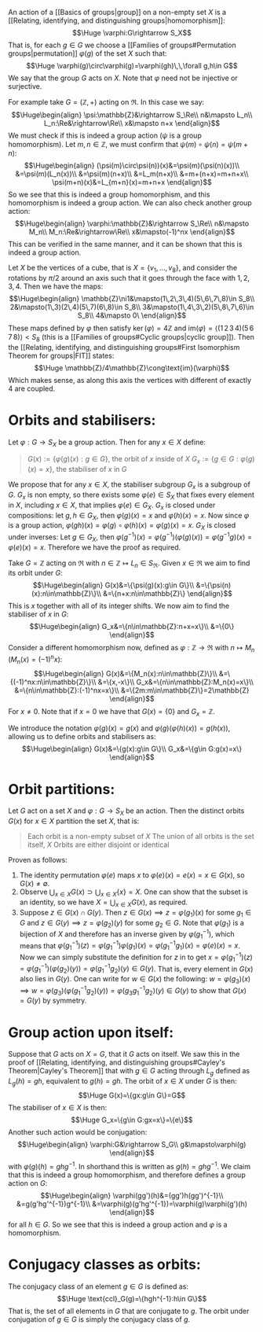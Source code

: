 An action of a [[Basics of groups|group]] on a non-empty set $X$ is a [[Relating, identifying, and distinguishing groups|homomorphism]]:$$\Huge \varphi:G\rightarrow S_X$$That is, for each $g\in G$ we choose a [[Families of groups#Permutation groups|permutation]] $\varphi(g)$ of the set $X$ such that:$$\Huge \varphi(g)\circ\varphi(g)=\varphi(gh)\,\,\forall g,h\in G$$We say that the group $G$ acts on $X$. Note that $\varphi$ need not be injective or surjective.

For example take $G=(\mathbb{Z},+)$ acting on $\Re$. In this case we say:$$\Huge\begin{align}
\psi:\mathbb{Z}&\rightarrow S_\Re\\
n&\mapsto L_n\\
L_n:\Re&\rightarrow\Re\\
x&\mapsto n+x
\end{align}$$We must check if this is indeed a group action ($\psi$ is a group homomorphism). Let $m,n\in\mathbb{Z}$, we must confirm that $\psi(m)\circ\psi(n)=\psi(m+n)$:$$\Huge\begin{align}
(\psi(m)\circ\psi(n))(x)&=\psi(m)(\psi(n)(x))\\
&=\psi(m)(L_n(x))\\
&=\psi(m)(n+x)\\
&=L_m(n+x)\\
&=m+(n+x)=m+n+x\\
\psi(m+n)(x)&=L_{m+n}(x)=m+n+x
\end{align}$$So we see that this is indeed a group homomorphism, and this homomorphism is indeed a group action. We can also check another group action:$$\Huge\begin{align}
\varphi:\mathbb{Z}&\rightarrow S_\Re\\
n&\mapsto M_n\\
M_n:\Re&\rightarrow\Re\\
x&\mapsto(-1)^nx
\end{align}$$This can be verified in the same manner, and it can be shown that this is indeed a group action.

Let $X$ be the vertices of a cube, that is $X=\{v_1,\dots,v_8\}$, and consider the rotations by $\pi/2$ around an axis such that it goes through the face with $1,2,3,4$. Then we have the maps:$$\Huge\begin{align}
\mathbb{Z}\ni1&\mapsto(1\,2\,3\,4)(5\,6\,7\,8)\in S_8\\
2&\mapsto(1\,3)(2\,4)(5\,7)(6\,8)\in S_8\\
3&\mapsto(1\,4\,3\,2)(5\,8\,7\,6)\in S_8\\
4&\mapsto 0\
\end{align}$$These maps defined by $\varphi$ then satisfy $\ker(\varphi)=4\mathbb{Z}$ and $\text{im}(\varphi)=\langle (1\,2\,3\,4)(5\,6\,7\,8)\rangle<S_8$ (this is a [[Families of groups#Cyclic groups|cyclic group]]). Then the [[Relating, identifying, and distinguishing groups#First Isomorphism Theorem for groups|FIT]] states:$$\Huge \mathbb{Z}/4\mathbb{Z}\cong\text{im}(\varphi)$$Which makes sense, as along this axis the vertices with different of exactly $4$ are coupled.

# Orbits and stabilisers:

Let $\varphi:G\rightarrow S_X$ be a group action. Then for any $x\in X$ define:
> $G(x):=\{\varphi(g)(x):g\in G\}$, the orbit of $x$ inside of $X$
> $G_x:=\{g\in G:\varphi(g)(x)=x\}$, the stabiliser of $x$ in $G$

We propose that for any $x\in X$, the stabiliser subgroup $G_x$ is a subgroup of $G$. $G_x$ is non empty, so there exists some $\varphi(e)\in S_X$ that fixes every element in $X$, including $x\in X$, that implies $\varphi(e)\in G_X$. $G_x$ is closed under compositions: let $g,h\in G_X$, then $\varphi(g)(x)=x$ and $\varphi(h)(x)=x$. Now since $\varphi$ is a group action, $\varphi(gh)(x)=\varphi(g)\circ\varphi(h)(x)=\varphi(g)(x)=x$. $G_X$ is closed under inverses: Let $g\in G_X$, then $\varphi(g^{-1})(x)=\varphi(g^{-1})(\varphi(g)(x))=\varphi(g^{-1}g)(x)=\varphi(e)(x)=x$. Therefore we have the proof as required.

Take $G=\mathbb{Z}$ acting on $\Re$ with $n\in\mathbb{Z}\mapsto L_n\in S_\Re$. Given $x\in\Re$ we aim to find its orbit under $G$:$$\Huge\begin{align}
G(x)&=\{\psi(g)(x):g\in G\}\\
&=\{\psi(n)(x):n\in\mathbb{Z}\}\\
&=\{n+x:n\in\mathbb{Z}\}
\end{align}$$This is $x$ together with all of its integer shifts. We now aim to find the stabiliser of $x$ in $G$:$$\Huge\begin{align}
G_x&=\{n\in\mathbb{Z}:n+x=x\}\\
&=\{0\}
\end{align}$$Consider a different homomorphism now, defined as $\varphi:\mathbb{Z}\rightarrow\Re$ with $n\mapsto M_n$ ($M_n(x)=(-1)^nx$):$$\Huge\begin{align}
G(x)&=\{M_n(x):n\in\mathbb{Z}\}\\
&=\{(-1)^nx:n\in\mathbb{Z}\}\\
&=\{x,-x\}\\
G_x&=\{n\in\mathbb{Z}:M_n(x)=x\}\\
&=\{n\in\mathbb{Z}:(-1)^nx=x\}\\
&=\{2m:m\in\mathbb{Z}\}=2\mathbb{Z}
\end{align}$$For $x\neq0$. Note that if $x=0$ we have that $G(x)=\{0\}$ and $G_x=\mathbb{Z}$.

We introduce the notation $\varphi(g)(x)=g(x)$ and $\varphi(g)(\varphi(h)(x))=g(h(x))$, allowing us to define orbits and stabilisers as:$$\Huge\begin{align}
G(x)&=\{g(x):g\in G\}\\
G_x&=\{g\in G:g(x)=x\}
\end{align}$$
# Orbit partitions:

Let $G$ act on a set $X$ and $\varphi:G\rightarrow S_X$ be an action. Then the distinct orbits $G(x)$ for $x\in X$ partition the set $X$, that is:
> Each orbit is a non-empty subset of $X$
> The union of all orbits is the set itself, $X$
> Orbits are either disjoint or identical

Proven as follows:
1. The identity permutation $\varphi(e)$ maps $x$ to $\varphi(e)(x)=e(x)=x\in G(x)$, so $G(x)\neq\emptyset$.
2. Observe $\bigcup_{x\in X}G(x)\supset\bigcup_{x\in X}\{x\}=X$. One can show that the subset is an identity, so we have $X=\bigcup_{x\in X}G(x)$, as required.
3. Suppose $z\in G(x)\cap G(y)$. Then $z\in G(x)\implies z=\varphi(g_1)(x)$ for some $g_1\in G$ and $z\in G(y)\implies z=\varphi(g_2)(y)$ for some $g_2\in G$. Note that $\varphi(g_1)$ is a bijection of $X$ and therefore has an inverse given by $\varphi(g_1^{-1})$, which means that $\varphi(g_1^{-1})(z)=\varphi(g_1^{-1})\varphi(g_1)(x)=\varphi(g_1^{-1}g_1)(x)=\varphi(e)(x)=x$. Now we can simply substitute the definition for $z$ in to get $x=\varphi(g_1^{-1})(z)=\varphi(g_1^{-1})(\varphi(g_2)(y))=\varphi(g_1^{-1}g_2)(y)\in G(y)$. That is, every element in $G(x)$ also lies in $G(y)$. One can write for $w\in G(x)$ the following: $w=\varphi(g_3)(x)\implies w=\varphi(g_3)(\varphi(g_1^{-1}g_2)(y))=\varphi(g_3g_1^{-1}g_2)(y)\in G(y)$ to show that $G(x)=G(y)$ by symmetry.

# Group action upon itself:

Suppose that $G$ acts on $X=G$, that it $G$ acts on itself. We saw this in the proof of [[Relating, identifying, and distinguishing groups#Cayley's Theorem|Cayley's Theorem]] that with $g\in G$ acting through $L_g$ defined as $L_g(h)=gh$, equivalent to $g(h)=gh$. The orbit of $x\in X$ under $G$ is then:$$\Huge G(x)=\{gx:g\in G\}=G$$The stabiliser of $x\in X$ is then:$$\Huge G_x=\{g\in G:gx=x\}=\{e\}$$
Another such action would be conjugation:$$\Huge\begin{align}
\varphi:G&\rightarrow S_G\\
g&\mapsto\varphi(g)
\end{align}$$with $\varphi(g)(h)=ghg^{-1}$. In shorthand this is written as $g(h)=ghg^{-1}$. We claim that this is indeed a group homomorphism, and therefore defines a group action on $G$:$$\Huge\begin{align}
\varphi(gg')(h)&=(gg')h(gg')^{-1}\\
&=g(g'hg'^{-1})g^{-1}\\
&=\varphi(g)(g'hg'^{-1})=\varphi(g)\varphi(g')(h)
\end{align}$$for all $h\in G$. So we see that this is indeed a group action and $\varphi$ is a homomorphism.

# Conjugacy classes as orbits:

The conjugacy class of an element $g\in G$ is defined as:$$\Huge \text{ccl}_G(g)=\{hgh^{-1}:h\in G\}$$That is, the set of all elements in $G$ that are conjugate to $g$. The orbit under conjugation of $g\in G$ is simply the conjugacy class of $g$.